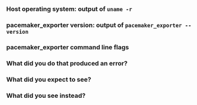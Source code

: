 <!--
	For bug reports, please fill out the below fields and provide as much detail
	as possible about your issue.  For feature requests, you may omit the
	following template.
-->
### Host operating system: output of `uname -r`

### pacemaker_exporter version: output of `pacemaker_exporter --version`
<!-- If building from source, run `make` first. -->

### pacemaker_exporter command line flags
<!-- Please list all of the command line flags -->

### What did you do that produced an error?

### What did you expect to see?

### What did you see instead?
